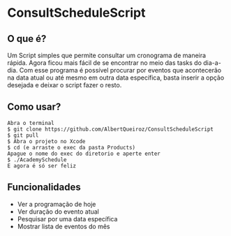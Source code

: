 # ConsultScheduleScript

## O que é?

Um Script simples que permite consultar um cronograma de maneira rápida. Agora ficou mais fácil de se encontrar no meio das tasks do dia-a-dia.
Com esse programa é possível procurar por eventos que acontecerão na data atual ou até mesmo em outra data específica, basta inserir a opção desejada
e deixar o script fazer o resto.

## Como usar? 

```iOS
Abra o terminal
$ git clone https://github.com/AlbertQueiroz/ConsultScheduleScript
$ git pull
$ Abra o projeto no Xcode
$ cd (e arraste o exec da pasta Products)
Apague o nome do exec do diretorio e aperte enter
$ ./AcademySchedule 
E agora é só ser feliz
```

## Funcionalidades
* Ver a programação de hoje
* Ver duração do evento atual
* Pesquisar por uma data específica
* Mostrar lista de eventos do mês
